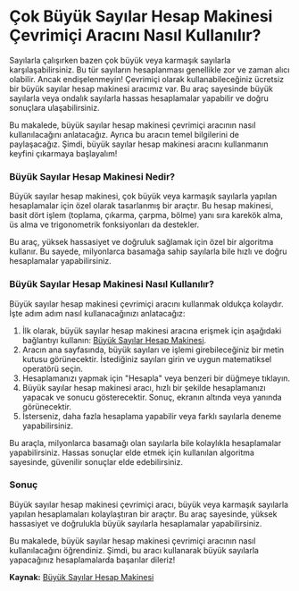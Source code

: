 Çok Büyük Sayılar Hesap Makinesi Çevrimiçi Aracını Nasıl Kullanılır?
====================================================================

Sayılarla çalışırken bazen çok büyük veya karmaşık sayılarla karşılaşabilirsiniz. Bu tür sayıların hesaplanması genellikle zor ve zaman alıcı olabilir. Ancak endişelenmeyin! Çevrimiçi olarak kullanabileceğiniz ücretsiz bir büyük sayılar hesap makinesi aracımız var. Bu araç sayesinde büyük sayılarla veya ondalık sayılarla hassas hesaplamalar yapabilir ve doğru sonuçlara ulaşabilirsiniz.

Bu makalede, büyük sayılar hesap makinesi çevrimiçi aracının nasıl kullanılacağını anlatacağız. Ayrıca bu aracın temel bilgilerini de paylaşacağız. Şimdi, büyük sayılar hesap makinesi aracını kullanmanın keyfini çıkarmaya başlayalım!

### Büyük Sayılar Hesap Makinesi Nedir?

Büyük sayılar hesap makinesi, çok büyük veya karmaşık sayılarla yapılan hesaplamalar için özel olarak tasarlanmış bir araçtır. Bu hesap makinesi, basit dört işlem (toplama, çıkarma, çarpma, bölme) yanı sıra karekök alma, üs alma ve trigonometrik fonksiyonları da destekler.

Bu araç, yüksek hassasiyet ve doğruluk sağlamak için özel bir algoritma kullanır. Bu sayede, milyonlarca basamağa sahip sayılarla bile hızlı ve doğru hesaplamalar yapabilirsiniz.

### Büyük Sayılar Hesap Makinesi Nasıl Kullanılır?

Büyük sayılar hesap makinesi çevrimiçi aracını kullanmak oldukça kolaydır. İşte adım adım nasıl kullanacağınızı anlatacağız:

1. İlk olarak, büyük sayılar hesap makinesi aracına erişmek için aşağıdaki bağlantıyı kullanın: [Büyük Sayılar Hesap Makinesi](https://www.onlinecalculatorsfree.com/tr/math/big-number-calculator.html).
2. Aracın ana sayfasında, büyük sayıları ve işlemi girebileceğiniz bir metin kutusu görünecektir. İstediğiniz sayıları girin ve uygun matematiksel operatörü seçin.
3. Hesaplamanızı yapmak için "Hesapla" veya benzeri bir düğmeye tıklayın.
4. Büyük sayılar hesap makinesi aracı, hızlı bir şekilde hesaplamanızı yapacak ve sonucu gösterecektir. Sonuç, ekranın altında veya yanında görünecektir.
5. İsterseniz, daha fazla hesaplama yapabilir veya farklı sayılarla deneme yapabilirsiniz.

Bu araçla, milyonlarca basamağı olan sayılarla bile kolaylıkla hesaplamalar yapabilirsiniz. Hassas sonuçlar elde etmek için kullanılan algoritma sayesinde, güvenilir sonuçlar elde edebilirsiniz.

### Sonuç

Büyük sayılar hesap makinesi çevrimiçi aracı, büyük veya karmaşık sayılarla yapılan hesaplamaları kolaylaştıran bir araçtır. Bu araç sayesinde, yüksek hassasiyet ve doğrulukla büyük sayılarla hesaplamalar yapabilirsiniz.

Bu makalede, büyük sayılar hesap makinesi çevrimiçi aracının nasıl kullanılacağını öğrendiniz. Şimdi, bu aracı kullanarak büyük sayılarla yapacağınız hesaplamalarda başarılar dileriz!

**Kaynak:** [Büyük Sayılar Hesap Makinesi](https://www.onlinecalculatorsfree.com/tr/math/big-number-calculator.html)